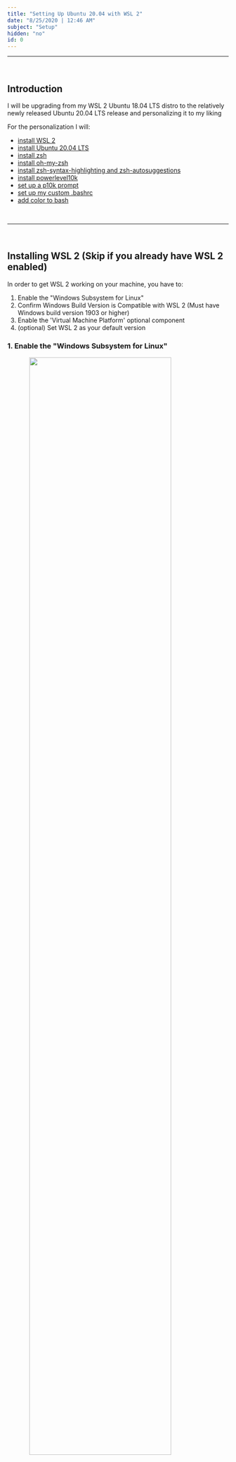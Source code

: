 ```yaml
---
title: "Setting Up Ubuntu 20.04 with WSL 2"
date: "8/25/2020 | 12:46 AM"
subject: "Setup"
hidden: "no"
id: 0
---
```


<style>
	.image {
		width: 80%;
		position: relative;
		left: 10%;
	}
	@media(max-width: 800px) {
		.image {
			width: 98%;
			left: 1%;
		}
	}
</style>

---

<br/>

## Introduction

I will be upgrading from my WSL 2 Ubuntu 18.04 LTS distro to the relatively newly released Ubuntu 20.04 LTS release and personalizing it to my liking

For the personalization I will:

<!-- [link text](#abcd) -->

<!-- -   <a href="#wsl2">install WSL 2</a> -->

-   [install WSL 2](#wsl2)
-   [install Ubuntu 20.04 LTS](#ubuntu2004)
-   [install zsh](#install-zsh)
-   [install oh-my-zsh](#install-ohmyzsh)
-   [install zsh-syntax-highlighting and zsh-autosuggestions](#zsh-plugins)
-   [install powerlevel10k](#powerlevel10k)
-   [set up a p10k prompt](#p10k)
-   [set up my custom .bashrc](#bashrc)
-   [add color to bash](#color)

<br/>

---

<br/>

## <a name="wsl2"></a>Installing WSL 2 (Skip if you already have WSL 2 enabled)

In order to get WSL 2 working on your machine, you have to:

1. Enable the "Windows Subsystem for Linux"
2. Confirm Windows Build Version is Compatible with WSL 2 (Must have Windows build version 1903 or higher)
3. Enable the 'Virtual Machine Platform' optional component
4. (optional) Set WSL 2 as your default version

<h3>1. Enable the "Windows Subsystem for Linux"</h3>
<img class="image" src="https://imgur.com/Rx7LJoQ.png">
<p class="small-text" style="text-align: center">Search for PowerShell in Windows and Run as Administrator</p>

<br/>

For this step, open up PowerShell as Administrator and run the command:

```powershell
dism.exe /online /enable-feature /featurename:VirtualMachinePlatform /all /norestart
```

Then restart your machine to complete the WSL install

<br/>

<h3>2. Confirm Windows Build Version is Compatible with WSL 2</h3>

<h2 style="text-align: center;">For this step you must have Windows build 1903 or higher.</h2>
<h4 style="text-align: center;">Skip if you know your have a compatible build version</h4>

To check your Windows build version press **Windows Logo + R**, which will bring up a menu

type `winver` and select OK

<img class="image" src="https://imgur.com/CvycJtA.jpg">

A popup will appear that will contain your windows build version as seen above

If you have higher than Build 1903, then you can continue

<br/>

<h3>3. Enable the 'Virtual Machine Platform' optional component</h3>

Open PowerShell as administrator and run:

```powershell
dism.exe /online /enable-feature /featurename:VirtualMachinePlatform /all /norestart
```

Then restart your machine to complete the installation and upgrade to WSL 2

<h3>4. (optional) Set WSL 2 as your default version</h3>

This is an optional step for if you want WSL 2 to be the default version (over WSL 1)

Open up PowerShell as administrator one more time and run:

```powershell
wsl --set-default-version 2
```

<br/>

<h3>And with that you have successfully installed WSL 2 and set it as the default WSL version.</h3>
<br/>

---

<br/>

## <a name='ubuntu2004'></a>Installing the Distro</h2>

Now is the time to download and install the distrubution of choice from the Microsoft Store

<img class="image" src="https://imgur.com/0Ls6hAH.png">

<p style="text-align: center; font-size: smaller">I will be installing Ubuntu 20.04 LTS, but there are many other options to choose from (including Arch Linux, which is not on the Microsoft Store)</p>

<br/>

<img class="image" src="https://imgur.com/wQr0xV1.png">

<p style="text-align: center; font-size: smaller">Once you have the distribution downloaded and installed you can search for it in your programs and run the program</p>

<br/>

I will be using <a href="https://github.com/mintty/wsltty">wsltty</a> as my terminal of choice to launch Ubuntu

You should have a terminal that looks like this:

<img class="image" src="https://imgur.com/4jlE0yJ.jpg">

<br/>
<br/>

On the first time openeing Ubuntu, you should get a screen to make an account for UNIX. Put in a username and password and **remember the password** as you will use it a lot

From there I am going to skip setting up bash for now and I will install my preferred shell, zsh

<br/>

---

<br/>

## <a name="install-zsh"></a> Installing Zsh

To install zsh, type: `sudo apt-get install zsh` then press enter

Put in your password that you set up in the beginning and press 'y' or 'Y' for yes when prompted

And with that, zsh should be installed and if you run `zsh` in the terminal you should see a new 'Z shell configuration' screen

Press 'q' to quit and do nothing and you should be in a zsh shell denoted by a '%' instead of '\$' in bash

<br/>

---

<br/>

## <a name="install-ohmyzsh"></a>Installing Oh My Zsh

One of the great features of zsh are the plugins such as zsh-syntax-highlighting and zsh auto-completion

To make them easy to install and add other functionality I will install <a href="https://github.com/ohmyzsh/ohmyzsh">Oh My Zsh</a>

Run the command:

```bash
sh -c "$(curl -fsSL https://raw.githubusercontent.com/ohmyzsh/ohmyzsh/master/tools/install.sh)"
```

in the terminal and when prompted press 'y' to change the default shell to Zsh and enter in your password

Once that is done, Oh My Zsh will be installed

<br/>

---

<br/>

## <a name="zsh-plugins"></a>Installing Zsh Plugins

Now to install <a href="https://github.com/zsh-users/zsh-autosuggestions">zsh-autosuggestions</a> and <a href="https://github.com/zsh-users/zsh-syntax-highlighting">zsh-syntax-highlighting</a>

To install zsh-autosuggestions:

1. clone the repository into `$ZSH_CUSTOM/plugins` (by default in `~/.oh-my-zsh/custom/plugins`) by running the command

    ```zsh
    git clone https://github.com/zsh-users/zsh-autosuggestions ${ZSH_CUSTOM:-~/.oh-my-zsh/custom}/plugins/zsh-autosuggestions
    ```

2. Add the plugin to the list of plugins for Oh My Zsh to load in your `~/.zshrc` by opening up `~/.zshrc` in the text editor of your choice.

    Near the bottom of the page (line 71 for me) you will find the line `plugins=(git)`

    <img class="image" src="https://imgur.com/CzJQpC9.png">

    Edit the line so that it says `plugins=(git zsh-autosuggestions)`

    Then save and quit

3. Reload the `~/.zshrc` by running the command:

```zsh
source ~/.zshrc
```

Now when you try and type a command Zsh will try to auto complete the command (which can be triggered by pressing tab or right arrow)

Repeat the same steps for zsh-syntax-highlighting but use this command to download the plugin to the correct location:

```zsh
git clone https://github.com/zsh-users/zsh-syntax-highlighting.git ${ZSH_CUSTOM:-~/.oh-my-zsh/custom}/plugins/zsh-syntax-highlighting
```

And add `zsh-syntax-highlighting` to the plugins line in your `~/.zshrc`

After adding the plugin to your .zshrc and running `source ~/.zshrc`, you should see any valid command you type highlighted as green and any invalid command as red as seen below

<img class="image" src="https://imgur.com/5QL9tNM.png">
<p style="text-align: center;">An example of highlighting for an an invalid command</p>

<br/>

<img class="image" src="https://imgur.com/lw9R8yb.png">
<p style="text-align: center;">An example of highlighting for a valid command</p>

<br/>

---

<br/>

## <a name="powerlevel10k"></a>Installing Powerlevel10k

Powerlevel10k is a Zsh theme with a lot of customization and flexibility that builds off an older project, Powerlevel9k and is compatible with all Powerlevel9k commands/configurations

To install Powerlevel10k you need to have a custom font

The recommended font and installation instructions can be found <a href="https://github.com/romkatv/powerlevel10k#meslo-nerd-font-patched-for-powerlevel10k">here</a>

Once you have a compatible font run the following command to install the plugin with Oh My Zsh:

```zsh
git clone --depth=1 https://github.com/romkatv/powerlevel10k.git ${ZSH_CUSTOM:-$HOME/.oh-my-zsh/custom}/themes/powerlevel10k
```

Then set `ZSH_THEME="powerlevel10k/powerlevel10k"` in `~/.zshrc`

And finally run `source ~/.zshrc` and the Powerlevel10k configuration screen should come up

<img id="p10k" class="image" src="https://imgur.com/IJiTAry.png">

Go through the configuration screen choosing the options you want and press y to change your .zshrc at the end and save your configuration

Keep in mind that the more that you have on your terminal prompt, the slower the terminal will run

That includes the fluidity of typing, as well as how long it takes after each command to bring up the next prompt

In the end you should have something that looks like this:

<img class="image" src="https://imgur.com/k4y6fjX.png">

<br/>

---

<br/>

## <a name="bashrc"></a>Setting up Bash

Now that zsh is the default shell, in order to get into a bash shell you have to run the command: `bash`

After that you should see the powerlevel10k prompt disappear and a new bash prompt should replace it

The first thing I want to do is set up a custom PS1 prompt, which is everything left of the cursor on the terminal

<br/>

---

<br/>

<h2>Setting up a Custom PS1 Prompt</h2>

I want my prompt to say the current date, current time, and display which git branch, if any, I am curently on

In order to see if the current directory is a git directory we have to set up a couple of helper functions in our `~/.bashrc`

Add these two function to the end of the `~/.bashrc`

```bash
gb() {
	echo -n '[' && git branch 2>/dev/null | grep '^*' | colrm 1 2 | tr -d '\n' && echo -n '*]'
}
```

```bash
git_branch() {
	gb | sed 's/\[\*\]//'
}
```

The custom prompt will call git_branch(), which will output the name of the git current git branch, if it exists, in a nicely formatted way

It is necessary to split the helper functions into two functions so that it does not display anything in a non-git directory

<img class="image" src="https://imgur.com/RwZgA9u.png">
<p style="position: relative; font-size: smaller; text-align: center">An example of what happens when you don't split into two helper functions</p>

<br/>

Next add this line after the function in the `~/.bashrc`

```bash
PS1="\033[1;35m[ \d | \@ ]\033[0m\e[44;0;36m[\w]\e[1;92m\$(git_branch)\e[44;0;91m\n$: "
```

It should look something like this

<img class="image" src="https://imgur.com/HEknUC6.png">

<br/>
<br/>

Save and quit from `.bashrc` and run: `source ~/.bashrc`

Now you should see the custom prompt with the date, time, current directory, and git information (if in a git directory)

<img class="image" src="https://imgur.com/chmbvQm.png">
<p style="font-size: smaller; text-align: center;">An example in a non-git directory</p>

<br/>

<img class="image" src="https://imgur.com/1X6lYp8.png">
<p style="font-size: smaller; text-align: center;">An example in a git directory</p>

<br/>

---

<br/>

## <a name="color"></a>Adding Color to ls Output

By default the shell command `ls` outputs every file and directory in the current directory without color

<img class="image" src="https://imgur.com/tQ8qS9m.png">

<br/>
<br/>

To change that, bash adds a variable `LS_COLORS` that we can customize

Add this to the end of the `~/.bashrc`:

```bash
LS_COLORS="di=42;1;95:*.mp3=1;32;41:fi=0;91:*.c=1;96:*.js=1;93:*.h=1;35:ex=1;32:*.html=1;36:*.cpp=1;96:*.txt=1;91:*Makefile=1;35:*.css=1;36:*.as=1;35:ow=1;42;93:*.ttf=0;91:*.png=0;91:*README=4;31:*.jpg=0;91:*.md=4;31:*.json=1;94"
```

After running `source ~/.bashrc` and running ls in a populated directory you should see something like this:
<img class="image" src="https://imgur.com/3EZTiQq.png">

<br/>

inbetween each ':' you will see something like `di=42;1;95` or `*.js=1;93`

`di` is a keyword that stands for directory

`*.js` means any file that ends in `.js`

For `di=42;1;95` it means a green background with bold, bright magenta colored text

The escape codes can be found in the chart in the [Clors section of the ANSI escape codes wiki page](https://en.wikipedia.org/wiki/ANSI_escape_code#Colors)

<br/>

---

<!-- <br/>

<h2>Add Color to Bash</h2>

Alternatively to mesing around with LS_COLORS, you could install a package called <a href="https://github.com/athityakumar/colorls#installation">colorls</a> that adds more colors and icons to the `ls` output

Before installing `colorls` you must have: 1.

1. Ruby installed (preferably, version >= 2.5)
2. Have a patched font for powerline or nerd-font and/or font-awesome

To install `Ruby` enter:

```bash
sudo apt install ruby-full
```

After that is finished enter `ruby --version` into the terminal to see the version of ruby installed and verifty that it is >= version 2.5

<br/>

Next, since we already installed a patched nerd-font for powerlevel10k, we can go on to the next step and install `colorls`

Install `colorls` with `gem install colorls`

Bash may respond with an error saying that you do not have permissions to execute the command

In that case, run the command with `sudo` prepended to the command, so run:

```bash
sudo gem install colorls
```

After that is finished, colorls should be installed and if you run `colorls` in the terminal you should see something like this:

<img src="https://imgur.com/VW9ybUd.png" class="image">

Colorls adds a couple of commandline options that can be added to change the output of the command

For instance, like with `ls` the `-l` argument will put the output into list mode and show more info including the read, write, execute bits of each file/directory as seen below:

<img src="https://imgur.com/FW0JgFQ.png" class="image">

<br/>
<br/>

Additionally, the `-a` argument works in the same way as it does with `ls`, listing every file and directory (including hidden files/directories) as seen below:

<img src="https://imgur.com/083gWtO.png" class="image">

<br/>
<br/>

When both arguments are combined, the commands look like this:

<img src="https://imgur.com/PMdTzwg.png" class="image">

<br/>
<br/>

In order to make it so I don't have to type colorls -al every time I want to run the command, I can add an alias to my `~/.bash_aliases` and be sure to refrence it in the `~/.zshrc`

Open `~/.bash_aliases` or create the file if it does not exist

In `~/.bash_aliases`, add these 4 lines:

```zsh
alias lc='colorls --sd -X'
alias lcl='colorls --sd -Xl'
alias lcla='colorls --sd -Xla'
alias lcal='colorls --sd -Xla'
```

<p style="font-size=10px; text-align: center;">The --sd argument sorts directories to the front of the output and the -x argument sorts the rest by file extension</p>

Then save and exit

Add the following lines to `~/.zshrc`:

```bash
if [ -f ~/.bash_aliases ]; then
    . ~/.bash_aliases
fi
```

Then run: `source ~/.zshrc` and you should be able to use the aliases now in the terminal

Run `lcla` in the terminal and you should see something like this:

<img src="https://imgur.com/HjXXmne.png" class="image"> -->
